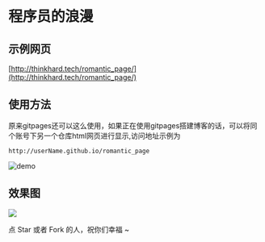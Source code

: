 # 程序员的浪漫

## 示例网页
[http://thinkhard.tech/romantic_page/](http://thinkhard.tech/romantic_page/)

## 使用方法

原来gitpages还可以这么使用，如果正在使用gitpages搭建博客的话，可以将同个账号下另一个仓库html网页进行显示,访问地址示例为

`http://userName.github.io/romantic_page`

![demo](https://ws1.sinaimg.cn/large/c3a916a7gy1fnqsygoap5j20le09e3z7.jpg)

## 效果图

![](./result.gif)

点 Star 或者 Fork 的人，祝你们幸福 ~
